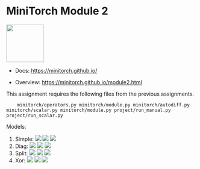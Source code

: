 # MiniTorch Module 2

<img src="https://minitorch.github.io/_images/match.png" width="100px">


* Docs: https://minitorch.github.io/

* Overview: https://minitorch.github.io/module2.html

This assignment requires the following files from the previous assignments.

        minitorch/operators.py minitorch/module.py minitorch/autodiff.py minitorch/scalar.py minitorch/module.py project/run_manual.py project/run_scalar.py

Models:
1) Simple:
![](Simple_Dataset_1.png)
![](Simple_Dataset_2.png)
![](Simple_Dataset_3.png)
2) Diag:
![](Diag_Dataset_1.png)
![](Diag_Dataset_2.png)
![](Diag_Dataset_3.png)
3) Split:
![](Split_Dataset_1.png)
![](Split_Dataset_2.png)
![](Split_Dataset_3.png)
4) Xor:
![](Xor_Dataset_1.png)
![](Xor_Dataset_2.png)
![](Xor_Dataset_3.png)